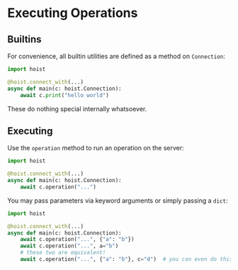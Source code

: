 # Executing Operations

## Builtins

For convenience, all builtin utilities are defined as a method on `Connection`:

```py
import hoist

@hoist.connect_with(...)
async def main(c: hoist.Connection):
    await c.print("hello world")
```

These do nothing special internally whatsoever.

## Executing

Use the `operation` method to run an operation on the server:

```py
import hoist

@hoist.connect_with(...)
async def main(c: hoist.Connection):
    await c.operation("...")
```

You may pass parameters via keyword arguments or simply passing a `dict`:

```py
import hoist

@hoist.connect_with(...)
async def main(c: hoist.Connection):
    await c.operation("...", {"a": "b"})
    await c.operation("...", a="b")
    # these two are equivalent!
    await c.operation("...", {"a": "b"}, c="d")  # you can even do this!
```
